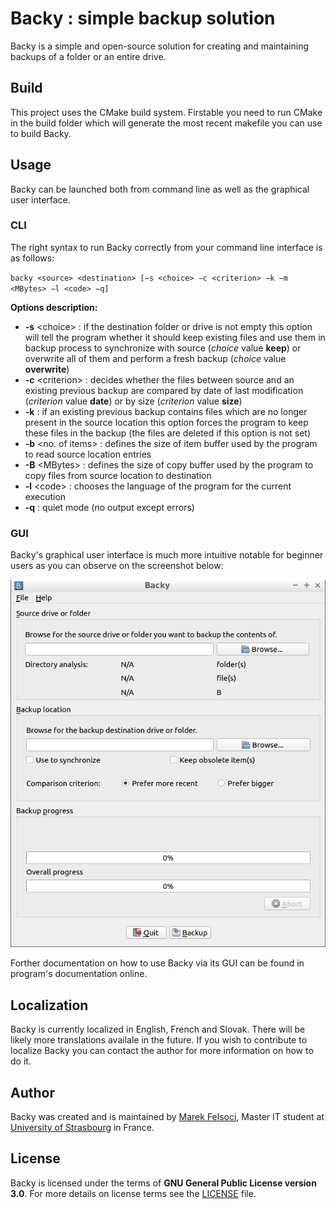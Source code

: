 # Backy : simple backup solution

Backy is a simple and open-source solution for creating and maintaining backups of a folder or an entire drive.

## Build

This project uses the CMake build system. Firstable you need to run CMake in the build folder which will generate the most recent makefile you can use to build Backy.

## Usage

Backy can be launched both from command line as well as the graphical user interface.

### CLI

The right syntax to run Backy correctly from your command line interface is as follows:

`backy <source> <destination> [−s <choice> −c <criterion> −k −m <MBytes> −l <code> −q]`

**Options description:**

- **-s** \<choice\> : if the destination folder or drive is not empty this option will tell the program whether it
should keep existing files and use them in backup process to synchronize with source (*choice* value **keep**) or overwrite all of them and perform a fresh backup (*choice* value **overwrite**)
- **-c** \<criterion\> : decides whether the files between source and an existing previous backup are compared by date of last modification (*criterion* value **date**) or by size (*criterion* value **size**)
- **-k** : if an existing previous backup contains files which are no longer present in the source location this option forces the program to keep these files in the backup (the files are deleted if this option is not set)
- **-b** <no. of items> : defines the size of item buffer used by the program to read source location entries
- **-B** \<MBytes\> : defines the size of copy buffer used by the program to copy files from source location to destination
- **-l** \<code\> : chooses the language of the program for the current execution
- **-q** : quiet mode (no output except errors)

### GUI

Backy's graphical user interface is much more intuitive notable for beginner users as you can observe on the screenshot below:

![Backy's GUI screenshot](doc/img/gui.png)

Forther documentation on how to use Backy via its GUI can be found in program's documentation online.

## Localization

Backy is currently localized in English, French and Slovak. There will be likely more translations availale in the future. If you wish to contribute to localize Backy you can contact the author for more information on how to do it.

## Author

Backy was created and is maintained by [Marek Felsoci](marekonline.eu), Master IT student at [University of Strasbourg](unistra.fr) in France.

## License

Backy is licensed under the terms of **GNU General Public License version 3.0**. For more details on license terms see the [LICENSE](LICENSE) file.
